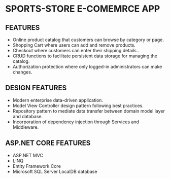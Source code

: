 ﻿# SPORTS-STORE E-COMEMRCE APP

## FEATURES
  * Online product catalog that customers can browse by category or page.
  * Shopping Cart where users can add and remove products.
  * Checkout where customers can enter their shipping details..
  * CRUD functions to facilitate persistent data storage for managing the catalog.
  * Authorization protection where only logged-in administrators can make changes.

## DESIGN FEATURES
  * Modern enterprise data-driven application.
  * Model View Controller design pattern following best practices.  
  * Repository pattern to mediate data transfer between domain model layer and database.  
  * Incorporation of dependency injection through Services and Middleware.
  

## ASP.NET CORE FEATURES
  * ASP.NET MVC
  * LINQ
  * Entity Framework Core 
  * Microsoft SQL Server LocalDB database